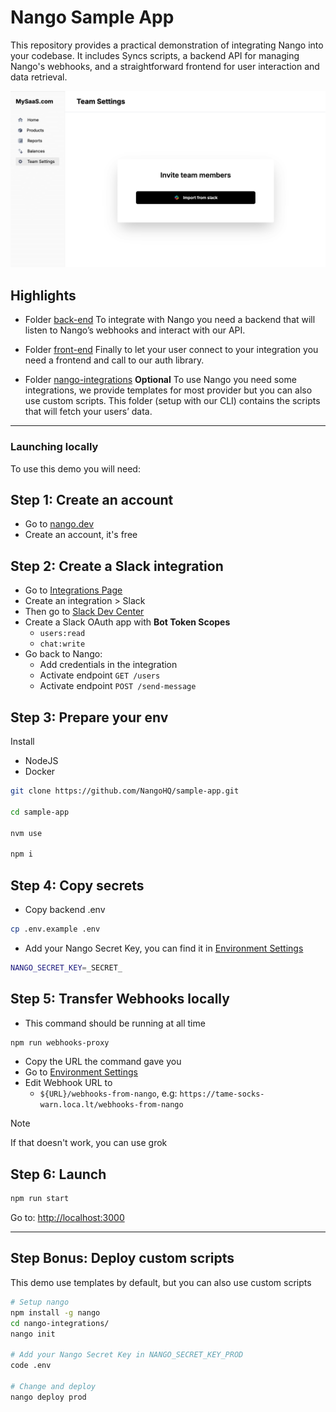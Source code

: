 # Nango Sample App

This repository provides a practical demonstration of integrating Nango into your codebase. It includes Syncs scripts, a backend API for managing Nango's webhooks, and a straightforward frontend for user interaction and data retrieval.

![Example App](example.png)

## Highlights

- Folder [back-end](/back-end/src/app.ts) To integrate with Nango you need a backend that will listen to Nango’s webhooks and interact with our API.

- Folder [front-end](/front-end/src/components/integrationGrid.tsx#L24) Finally to let your user connect to your integration you need a frontend and call to our auth library.

- Folder [nango-integrations](/nango-integrations/) **Optional** To use Nango you need some integrations, we provide templates for most provider but you can also use custom scripts. This folder (setup with our CLI) contains the scripts that will fetch your users’ data.

---

### Launching locally

To use this demo you will need:

## Step 1: Create an account

- Go to [nango.dev](https://app.nango.dev?source=sample-app)
- Create an account, it's free

## Step 2: Create a Slack integration

- Go to [Integrations Page](https://app.nango.dev/dev/integrations?source=sample-app)
- Create an integration > Slack
- Then go to [Slack Dev Center](https://api.slack.com/apps)
- Create a Slack OAuth app with **Bot Token Scopes**
  - `users:read`
  - `chat:write`
- Go back to Nango:
  - Add credentials in the integration
  - Activate endpoint `GET /users`
  - Activate endpoint `POST /send-message`

## Step 3: Prepare your env

Install

- NodeJS
- Docker

```sh
git clone https://github.com/NangoHQ/sample-app.git

cd sample-app

nvm use

npm i
```

## Step 4: Copy secrets

- Copy backend .env

```sh
cp .env.example .env
```

- Add your Nango Secret Key, you can find it in [Environment Settings](https://app.nango.dev/dev/environment-settings?source=sample-app)

```sh
NANGO_SECRET_KEY=_SECRET_
```

## Step 5: Transfer Webhooks locally

- This command should be running at all time

```sh
npm run webhooks-proxy
```

- Copy the URL the command gave you
- Go to [Environment Settings](https://app.nango.dev/dev/environment-settings?source=sample-app)
- Edit Webhook URL to
  - `${URL}/webhooks-from-nango`, e.g: `https://tame-socks-warn.loca.lt/webhooks-from-nango`

> [!NOTE]
> If that doesn't work, you can use grok

## Step 6: Launch

```sh
npm run start
```

Go to: [http://localhost:3000](http://localhost:3000)

---

## Step Bonus: Deploy custom scripts

This demo use templates by default, but you can also use custom scripts

```sh
# Setup nango
npm install -g nango
cd nango-integrations/
nango init

# Add your Nango Secret Key in NANGO_SECRET_KEY_PROD
code .env

# Change and deploy
nango deploy prod
```
